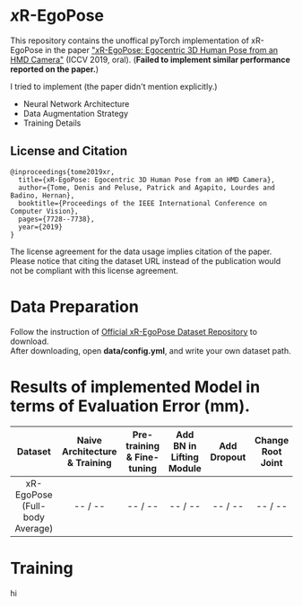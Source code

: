 # *x*R-EgoPose

This repository contains the unoffical pyTorch implementation of xR-EgoPose in the paper ["*x*R-EgoPose: Egocentric 3D Human Pose from an HMD Camera"](http://openaccess.thecvf.com/content_ICCV_2019/papers/Tome_xR-EgoPose_Egocentric_3D_Human_Pose_From_an_HMD_Camera_ICCV_2019_paper.pdf) (ICCV 2019, oral). (**Failed to implement similar performance reported on the paper.**)

I tried to implement (the paper didn't mention explicitly.)
* Neural Network Architecture
* Data Augmentation Strategy
* Training Details

## License and Citation

```
@inproceedings{tome2019xr,
  title={xR-EgoPose: Egocentric 3D Human Pose from an HMD Camera},
  author={Tome, Denis and Peluse, Patrick and Agapito, Lourdes and Badino, Hernan},
  booktitle={Proceedings of the IEEE International Conference on Computer Vision},
  pages={7728--7738},
  year={2019}
}
```

The license agreement for the data usage implies citation of the paper. Please notice that citing the dataset URL instead of the publication would not be compliant with this license agreement.

# Data Preparation

Follow the instruction of [Official xR-EgoPose Dataset Repository](https://github.com/facebookresearch/xR-EgoPose) to download.  
After downloading, open **data/config.yml**, and write your own dataset path.

# Results of implemented Model in terms of Evaluation Error (mm).

</ul>
<table>
<thead>
<tr>
<th align="center">Dataset</th>
<th align="center">Naive Architecture & Training</th>
<th align="center">Pre-training & Fine-tuning</th>
<th align="center">Add BN in Lifting Module</th>
<th align="center">Add Dropout</th>
<th align="center">Change Root Joint</th>
<th align="center">Improve Lifting Module</th>
<th align="center">Add Data Augmentation</th>
<th align="center">ICCV19</th>
</tr>
</thead>
<tbody>
<tr>
<td align="center">xR-EgoPose (Full-body Average)</td>
<td align="center">-- / --</td>
<td align="center">-- / --</td>
<td align="center">-- / --</td>
<td align="center">-- / --</td>
<td align="center">-- / --</td>
<td align="center">-- / --</td>
<td align="center">-- / --</td>
<td align="center">-- / --</td>
</tr>
</tbody></table>

# Training

hi
